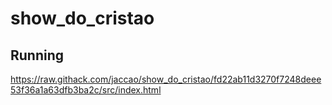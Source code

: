 # show_do_cristao

## Running

https://raw.githack.com/jaccao/show_do_cristao/fd22ab11d3270f7248deee53f36a1a63dfb3ba2c/src/index.html
